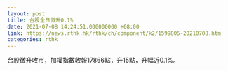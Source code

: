 ```yaml
---
layout: post
title: 台股全日微升0.1%
date: 2021-07-08 14:24:51.000000000 +08:00
link: https://news.rthk.hk/rthk/ch/component/k2/1599805-20210708.htm
categories: rthk
---
```


台股微升收市，加權指數收報17866點，升15點，升幅近0.1%。
